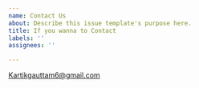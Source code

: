 ```yaml
---
name: Contact Us
about: Describe this issue template's purpose here.
title: If you wanna to Contact
labels: ''
assignees: ''

---
```


Kartikgauttam6@gmail.com

